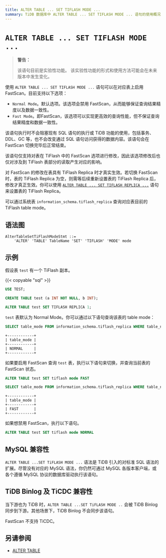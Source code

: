 ```yaml
---
title: ALTER TABLE ... SET TIFLASH MODE ...
summary: TiDB 数据库中 ALTER TABLE ... SET TIFLASH MODE ... 语句的使用概况。
---
```


# `ALTER TABLE ... SET TIFLASH MODE ...`

> **警告：**
>
> 该语句目前是实验性功能。
> 该实验性功能的形式和使用方法可能会在未来版本中发生变化。

使用 `ALTER TABLE ... SET TIFLASH MODE ...` 语句可以在对应表上启用 FastScan。目前支持以下选项：

- `Normal Mode`。默认选项。该选项会禁用 FastScan，从而能够保证查询结果精度以及数据一致性。
- `Fast Mode`。即FastScan，该选项可以实现更高效的查询性能，但不保证查询结果精度和数据一致性。

该语句执行时不会阻塞现有 SQL 语句的执行或 TiDB 功能的使用，包括事务、DDL、GC 等，也不会改变通过 SQL 语句访问获得的数据内容。该语句会在FastScan 切换完毕后正常结束。

该语句仅支持对表在 TiFlash 中的 FastScan 选项进行修改，因此该选项修改后也仅对涉及到 TiFlash 表部分的读取产生对应的影响。

对 FastScan 的修改在表具有 TiFlash Replica 时才真实生效。若切换 FastScan 时，表的 TiFlash Replica 为空，则需等后续重新设置表的 TiFlash Replica 后，修改才真正生效。你可以使用 [`ALTER TABLE ... SET TIFLASH REPLICA ...`](/sql-statements/sql-statement-alter-table.md) 语句来设置表的 TiFlash Replica。

可以通过系统表 `information_schema.tiflash_replica` 查询对应表目前的 TiFlash table mode。

## 语法图

```ebnf+diagram
AlterTableSetTiFlashModeStmt ::=
    'ALTER' 'TABLE' TableName 'SET' 'TIFLASH' 'MODE' mode
```

## 示例

假设表 `test` 有一个 TiFlash 副本。

{{< copyable "sql" >}}

```sql
USE TEST;

CREATE TABLE test (a INT NOT NULL, b INT);

ALTER TABLE test SET TIFLASH REPLICA 1;
```

`test` 表默认为 Normal Mode。你可以通过以下语句查询该表的 table mode：

```sql
SELECT table_mode FROM information_schema.tiflash_replica WHERE table_name = 'test' AND table_schema = 'test'
```

```
+------------+
| table_mode |
+------------+
| NORMAL     |
+------------+
```

如果要启用 FastScan 查询 `test` 表，执行以下语句来切换，并查询当前表的 FastScan 状态。

```sql
ALTER TABLE test SET tiflash mode FAST

SELECT table_mode FROM information_schema.tiflash_replica WHERE table_name = 'test' AND table_schema = 'test'
```

```
+------------+
| table_mode |
+------------+
| FAST       |
+------------+
```

如果想禁用 FastScan，执行以下语句。

```sql
ALTER TABLE test SET tiflash mode NORMAL
```

## MySQL 兼容性

`ALTER TABLE ...SET TiFLASH MODE ...`  语法是 TiDB 引入的对标准 SQL 语法的扩展。尽管没有对应的 MySQL 语法，你仍然可通过 MySQL 各版本客户端，或各个遵循 MySQL 协议的数据库驱动执行该语句。

## TiDB Binlog 及 TiCDC 兼容性

当下游也为 TiDB 时，`ALTER TABLE ...SET TiFLASH MODE ..` 会被 TiDB Binlog 同步到下游。其他场景下，TiDB Binlog 不会同步该语句。

FastScan 不支持 TiCDC。

## 另请参阅

- [ALTER TABLE](/sql-statements/sql-statement-alter-table.md)